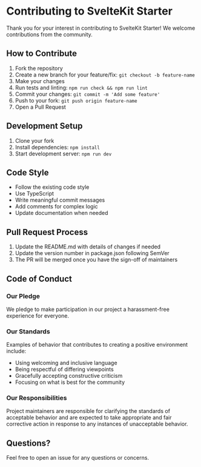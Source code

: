 # Contributing to SvelteKit Starter

Thank you for your interest in contributing to SvelteKit Starter! We welcome contributions from the community.

## How to Contribute

1. Fork the repository
2. Create a new branch for your feature/fix: `git checkout -b feature-name`
3. Make your changes
4. Run tests and linting: `npm run check && npm run lint`
5. Commit your changes: `git commit -m 'Add some feature'`
6. Push to your fork: `git push origin feature-name`
7. Open a Pull Request

## Development Setup

1. Clone your fork
2. Install dependencies: `npm install`
3. Start development server: `npm run dev`

## Code Style

- Follow the existing code style
- Use TypeScript
- Write meaningful commit messages
- Add comments for complex logic
- Update documentation when needed

## Pull Request Process

1. Update the README.md with details of changes if needed
2. Update the version number in package.json following SemVer
3. The PR will be merged once you have the sign-off of maintainers

## Code of Conduct

### Our Pledge

We pledge to make participation in our project a harassment-free experience for everyone.

### Our Standards

Examples of behavior that contributes to creating a positive environment include:
- Using welcoming and inclusive language
- Being respectful of differing viewpoints
- Gracefully accepting constructive criticism
- Focusing on what is best for the community

### Our Responsibilities

Project maintainers are responsible for clarifying the standards of acceptable behavior and are expected to take appropriate and fair corrective action in response to any instances of unacceptable behavior.

## Questions?

Feel free to open an issue for any questions or concerns. 